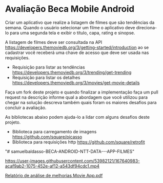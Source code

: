 # Avaliação Beca Mobile Android

Criar um aplicativo que realize a listagem de filmes que são tendências da semana. Quando o usuário selecionar um filme o aplicativo deve direciona-lo para uma segunda tela e exibir o título, capa, rating e sinopse. 

A listagem de filmes deve ser consultada na API https://developers.themoviedb.org/3/getting-started/introduction ao se cadastrar você receberá uma chave de acesso que deve ser usada nas requisições. 

- Requisição para listar as tendências https://developers.themoviedb.org/3/trending/get-trending
- Requisição para listar os detalhes https://developers.themoviedb.org/3/movies/get-movie-details

Faça um fork deste projeto e quando finalizar a implementação faça um pull request na descrição informe qual a abordagem que você utilizou para chegar na solução descreva também quais foram os maiores desafios para concluir a avaliação.

As bibliotecas abaixo podem ajuda-lo a lidar com alguns desafios deste projeto.

- Biblioteca para carregamento de imagens https://github.com/square/picasso
- Biblioteca para requisições http https://github.com/square/retrofit


"# samuelbaldasso-BECA-ANDROID-NTT-DATA---APP-FILMES" 



https://user-images.githubusercontent.com/53982121/167640983-acaf9ab2-1075-452e-af12-a543df94cdc1.mp4


[Relatório de análise de melhorias Movie App.pdf](https://github.com/samuelbaldasso/samuelbaldasso-BECA-ANDROID-NTT-DATA---APP-FILMES/files/8679683/Relatorio.de.analise.de.melhorias.Movie.App.pdf)
